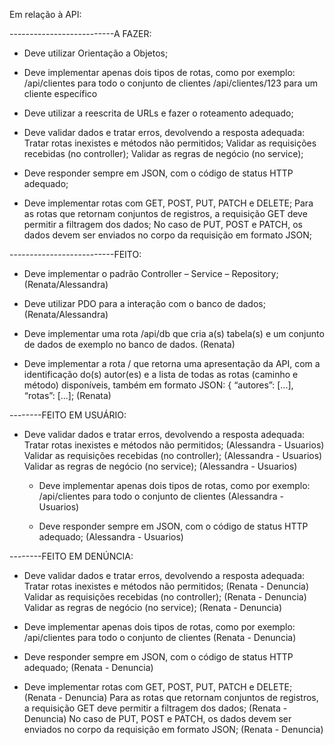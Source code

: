 Em relação à API:

--------------------------A FAZER:

- Deve utilizar Orientação a Objetos;

- Deve implementar apenas dois tipos de rotas, como por exemplo:
  /api/clientes para todo o conjunto de clientes
  /api/clientes/123 para um cliente específico

- Deve utilizar a reescrita de URLs e fazer o roteamento adequado;

- Deve validar dados e tratar erros, devolvendo a resposta adequada:
  Tratar rotas inexistes e métodos não permitidos;
  Validar as requisições recebidas (no controller);
  Validar as regras de negócio (no service);

- Deve responder sempre em JSON, com o código de status HTTP adequado;

- Deve implementar rotas com GET, POST, PUT, PATCH e DELETE;
  Para as rotas que retornam conjuntos de registros, a requisição GET deve permitir a filtragem dos dados;
  No caso de PUT, POST e PATCH, os dados devem ser enviados no corpo da requisição em formato JSON;

--------------------------FEITO:

- Deve implementar o padrão Controller – Service – Repository; (Renata/Alessandra)

- Deve utilizar PDO para a interação com o banco de dados; (Renata/Alessandra)

- Deve implementar uma rota /api/db que cria a(s) tabela(s) e um conjunto de dados de
  exemplo no banco de dados. (Renata)

- Deve implementar a rota / que retorna uma apresentação da API, com a identificação
  do(s) autor(es) e a lista de todas as rotas (caminho e método) disponíveis, também em
  formato JSON: { “autores”: [...], “rotas”: [...]; (Renata)

--------FEITO EM USUÁRIO:
- Deve validar dados e tratar erros, devolvendo a resposta adequada:
  Tratar rotas inexistes e métodos não permitidos; (Alessandra - Usuarios)
  Validar as requisições recebidas (no controller); (Alessandra - Usuarios)
  Validar as regras de negócio (no service); (Alessandra - Usuarios)

  - Deve implementar apenas dois tipos de rotas, como por exemplo:
  /api/clientes para todo o conjunto de clientes (Alessandra - Usuarios)

  - Deve responder sempre em JSON, com o código de status HTTP adequado; (Alessandra - Usuarios)

--------FEITO EM DENÚNCIA:

- Deve validar dados e tratar erros, devolvendo a resposta adequada:
  Tratar rotas inexistes e métodos não permitidos; (Renata - Denuncia)
  Validar as requisições recebidas (no controller); (Renata - Denuncia)
  Validar as regras de negócio (no service); (Renata - Denuncia)

- Deve implementar apenas dois tipos de rotas, como por exemplo:
  /api/clientes para todo o conjunto de clientes (Renata - Denuncia)

- Deve responder sempre em JSON, com o código de status HTTP adequado; (Renata - Denuncia)

- Deve implementar rotas com GET, POST, PUT, PATCH e DELETE; (Renata - Denuncia)
  Para as rotas que retornam conjuntos de registros, a requisição GET deve permitir a filtragem dos dados; (Renata - Denuncia)
  No caso de PUT, POST e PATCH, os dados devem ser enviados no corpo da requisição em formato JSON; (Renata - Denuncia)
